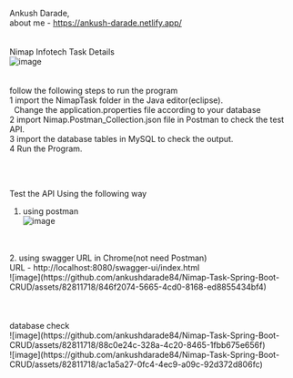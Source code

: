 Ankush Darade, \
about me - https://ankush-darade.netlify.app/ \
<br/>
<br/>
Nimap Infotech Task Details \
![image](https://github.com/ankushdarade84/Nimap-Task-Spring-Boot-CRUD/assets/82811718/a158ac32-84ae-433d-96fb-2ba6992ba0df) \
<br/>
<br/>
follow the following steps to run the program <br/>
1 import the NimapTask folder in the Java editor(eclipse). <br/>
          &nbsp;&nbsp;Change the application.properties file according to your database  <br/>
2 import Nimap.Postman_Collection.json file in Postman to check the test API. <br/>
3 import the database tables in MySQL to check the output. <br/>
4 Run the Program.<br/>

<br/>
<br/>


Test the API Using the following way <br/>
1. using postman <br/>
   ![image](https://github.com/ankushdarade84/Nimap-Task-Spring-Boot-CRUD/assets/82811718/96731f71-1314-44af-b683-e1736ce2485a) <br/>
<br/>
<br/>
2. using swagger URL in Chrome(not need Postman) <br/>
   URL -  http://localhost:8080/swagger-ui/index.html <br/>
 ![image](https://github.com/ankushdarade84/Nimap-Task-Spring-Boot-CRUD/assets/82811718/846f2074-5665-4cd0-8168-ed8855434bf4)
 <br/>
<br/>
<br/>
<br/>
database check <br/>
![image](https://github.com/ankushdarade84/Nimap-Task-Spring-Boot-CRUD/assets/82811718/88c0e24c-328a-4c20-8465-1fbb675e656f)  <br/>
![image](https://github.com/ankushdarade84/Nimap-Task-Spring-Boot-CRUD/assets/82811718/ac1a5a27-0fc4-4ec9-a09c-92d372d806fc)





